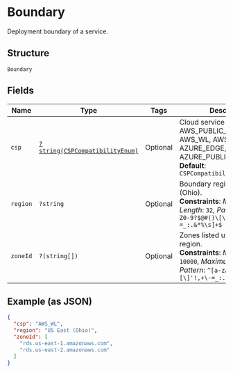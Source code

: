 
# Boundary

Deployment boundary of a service.

## Structure

`Boundary`

## Fields

| Name | Type | Tags | Description | Getter | Setter |
|  --- | --- | --- | --- | --- | --- |
| `csp` | [`?string(CSPCompatibilityEnum)`](../../doc/models/csp-compatibility-enum.md) | Optional | Cloud service provider e.g. AWS_PUBLIC_CLOUD, AWS_WL, AWS_OUTPOST, AZURE_EDGE, AZURE_PUBLIC_CLOUD.<br>**Default**: `CSPCompatibilityEnum::AWS_WL` | getCsp(): ?string | setCsp(?string csp): void |
| `region` | `?string` | Optional | Boundary region e.g. US East (Ohio).<br>**Constraints**: *Maximum Length*: `32`, *Pattern*: `^[a-zA-Z0-9?$@#()\[\]'!,+\-=_:.&*%\s]+$` | getRegion(): ?string | setRegion(?string region): void |
| `zoneId` | `?(string[])` | Optional | Zones listed under a specific region.<br>**Constraints**: *Maximum Items*: `10000`, *Maximum Length*: `64`, *Pattern*: `^[a-zA-Z0-9?$@#()\[\]'!,+\-=_:.&*%\s]+$` | getZoneId(): ?array | setZoneId(?array zoneId): void |

## Example (as JSON)

```json
{
  "csp": "AWS_WL",
  "region": "US East (Ohio)",
  "zoneId": [
    "rds.us-east-1.amazonaws.com",
    "rds.us-east-2.amazonaws.com"
  ]
}
```


